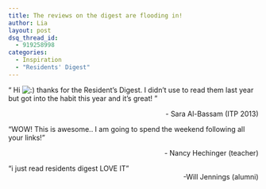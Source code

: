 ```yaml
---
title: The reviews on the digest are flooding in!
author: Lia
layout: post
dsq_thread_id:
  - 919258998
categories:
  - Inspiration
  - "Residents' Digest"
---
```

<p>&#8220; Hi <img src='http://itp.nyu.edu/residents/wp-includes/images/smilies/icon_smile.gif' alt=':)' class='wp-smiley' />  thanks for the Resident&#8217;s Digest. I didn&#8217;t use to read them last year but got into the habit this year and it&#8217;s great! &#8221;</p>
<p style="text-align: right;">- Sara Al-Bassam (ITP 2013)</p>
<p>&#8220;WOW! This is awesome.. I am going to spend the weekend following all your links!&#8221;</p>
<p style="text-align: right;">- Nancy Hechinger (teacher)</p>
<div id=":1sj" dir="ltr">&#8220;i just read residents digest LOVE IT&#8221;</div>
<div style="text-align: right;" dir="ltr">-Will Jennings (alumni)</div>
